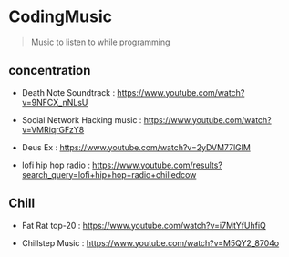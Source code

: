 # CodingMusic
 > Music to listen to while programming

## concentration

- Death Note Soundtrack : https://www.youtube.com/watch?v=9NFCX_nNLsU

- Social Network Hacking music : https://www.youtube.com/watch?v=VMRiqrGFzY8

- Deus Ex : https://www.youtube.com/watch?v=2yDVM77lGlM

- lofi hip hop radio : https://www.youtube.com/results?search_query=lofi+hip+hop+radio+chilledcow
## Chill

- Fat Rat top-20 : https://www.youtube.com/watch?v=i7MtYfUhfiQ

- Chillstep Music : https://www.youtube.com/watch?v=M5QY2_8704o

